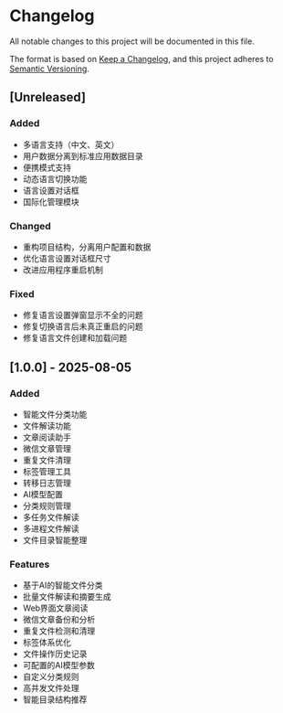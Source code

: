 # Changelog

All notable changes to this project will be documented in this file.

The format is based on [Keep a Changelog](https://keepachangelog.com/en/1.0.0/),
and this project adheres to [Semantic Versioning](https://semver.org/spec/v2.0.0.html).

## [Unreleased]

### Added
- 多语言支持（中文、英文）
- 用户数据分离到标准应用数据目录
- 便携模式支持
- 动态语言切换功能
- 语言设置对话框
- 国际化管理模块

### Changed
- 重构项目结构，分离用户配置和数据
- 优化语言设置对话框尺寸
- 改进应用程序重启机制

### Fixed
- 修复语言设置弹窗显示不全的问题
- 修复切换语言后未真正重启的问题
- 修复语言文件创建和加载问题

## [1.0.0] - 2025-08-05

### Added
- 智能文件分类功能
- 文件解读功能
- 文章阅读助手
- 微信文章管理
- 重复文件清理
- 标签管理工具
- 转移日志管理
- AI模型配置
- 分类规则管理
- 多任务文件解读
- 多进程文件解读
- 文件目录智能整理

### Features
- 基于AI的智能文件分类
- 批量文件解读和摘要生成
- Web界面文章阅读
- 微信文章备份和分析
- 重复文件检测和清理
- 标签体系优化
- 文件操作历史记录
- 可配置的AI模型参数
- 自定义分类规则
- 高并发文件处理
- 智能目录结构推荐 